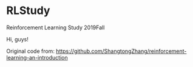 # RLStudy
Reinforcement Learning Study 2019Fall

Hi, guys!

Original code from:
https://github.com/ShangtongZhang/reinforcement-learning-an-introduction
